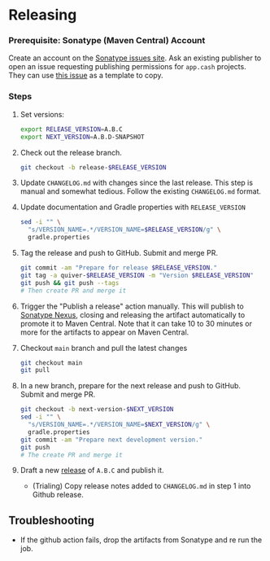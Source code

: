 Releasing
=========

### Prerequisite: Sonatype (Maven Central) Account

Create an account on the [Sonatype issues site](https://issues.sonatype.org/). Ask an existing publisher to open
an issue requesting publishing permissions for `app.cash` projects. They can use [this issue](https://issues.sonatype.org/browse/OSSRH-84839)
as a template to copy.

### Steps

1. Set versions:

    ```sh
    export RELEASE_VERSION=A.B.C
    export NEXT_VERSION=A.B.D-SNAPSHOT
    ```

2. Check out the release branch.

    ```sh
    git checkout -b release-$RELEASE_VERSION
    ```

3. Update `CHANGELOG.md` with changes since the last release. This
   step is manual and somewhat tedious. Follow the existing `CHANGELOG.md` format.

4. Update documentation and Gradle properties with `RELEASE_VERSION`

    ```sh
    sed -i "" \
      "s/VERSION_NAME=.*/VERSION_NAME=$RELEASE_VERSION/g" \
      gradle.properties
    ```

5. Tag the release and push to GitHub. Submit and merge PR.

    ```sh
    git commit -am "Prepare for release $RELEASE_VERSION."
    git tag -a quiver-$RELEASE_VERSION -m "Version $RELEASE_VERSION"
    git push && git push --tags
    # Then create PR and merge it
    ``` 

6. Trigger the "Publish a release" action manually. This will publish to
[Sonatype Nexus](https://oss.sonatype.org/), closing and releasing the artifact automatically to
promote it to Maven Central.  Note that it can take 10 to 30 minutes or more for the artifacts to
appear on Maven Central.

7. Checkout `main` branch and pull the latest changes

    ```sh
    git checkout main
    git pull
    ```

8. In a new branch, prepare for the next release and push to GitHub. Submit and merge PR.

    ```sh
    git checkout -b next-version-$NEXT_VERSION
    sed -i "" \
      "s/VERSION_NAME=.*/VERSION_NAME=$NEXT_VERSION/g" \
      gradle.properties
    git commit -am "Prepare next development version."
    git push
    # The create PR and merge it
    ```

9. Draft a new [release](https://docs.github.com/en/github/administering-a-repository/managing-releases-in-a-repository) of `A.B.C` and publish it.
    - (Trialing) Copy release notes added to `CHANGELOG.md` in step 1 into Github release.

## Troubleshooting

- If the github action fails, drop the artifacts from Sonatype and re run the job.
